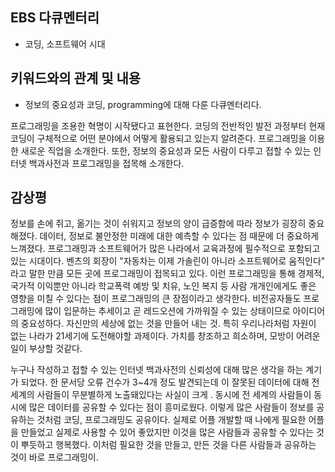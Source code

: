 ## EBS 다큐멘터리 
+ 코딩, 소프트웨어 시대


## 키워드와의 관계 및 내용 
+ 정보의 중요성과 코딩, programming에 대해 다룬 다큐멘터리다.  
  
프로그래밍을 조용한 혁명이 시작됐다고 표현한다. 코딩의 전반적인 발전 과정부터 현재 코딩이 구체적으로 어떤 분야에서 어떻게 활용되고 있는지 알려준다.
프로그래밍을 이용한 새로운 직업을 소개한다.
또한, 정보의 중요성과 모든 사람이 다루고 접할 수 있는 인터넷 백과사전과 프로그래밍을 접목해 소개한다.



## 감상평
 정보를 손에 쥐고, 옮기는 것이 쉬워지고 정보의 양이 급증함에 따라 정보가 굉장히 중요해졌다. 데이터, 정보로 불안정한 미래에 대한 예측할 수 있다는 점 때문에 더 중요하게 느껴졌다.  프로그래밍과 소프트웨어가  많은 나라에서 교육과정에 필수적으로 포함되고 있는 시대이다. 벤츠의 회장이 "자동차는 이제 가솔린이 아니라 소프트웨어로 움직인다" 라고 말한 만큼 모든 곳에 프로그래밍이 접목되고 있다. 이런 프로그래밍을 통해 경제적, 국가적 이익뿐만 아니라 학교폭력 예방 및 치유, 노인 복지 등 사람 개개인에게도 좋은 영향을 미칠 수 있다는 점이 프로그래밍의 큰 장점이라고 생각한다. 비전공자들도 프로그래밍에 많이 입문하는 추세이고 곧 레드오션에 가까워질 수 있는 상태이므로 아이디어의 중요성하다. 자신만의  세상에 없는 것을 만들어 내는 것. 특히 우리나라처럼 자원이 없는 나라가 21세기에 도전해야할 과제이다. 가치를 창조하고 희소하며, 모방이 어려운 일이 부상할 것같다.

 누구나 작성하고 접할 수 있는 인터넷 백과사전의 신뢰성에 대해 많은 생각을 하는 계기가 되었다. 한 문서당 오류 건수가 3~4개 정도 발견되는데 이 잘못된 데이터에 대해 전 세계의 사람들이 무분별하게 노출돼있다는 사실이 크게 . 동시에 전 세계의 사람들이 동시에 많은 데이터를 공유할 수 있다는 점이 흥미로웠다. 이렇게 많은 사람들이 정보를 공유하는 것처럼 코딩, 프로그래밍도 공유이다. 실제로 어플 개발할 때 나에게 필요한 어플을 만들었고 실제로 사용할 수 있어 좋았지만 이것을 많은 사람들과 공유할 수 있다는 것이 뿌듯하고 행복했다. 이처럼 필요한 것을 만들고, 만든 것을 다른 사람들과 공유하는 것이 바로 프로그래밍이.

